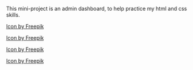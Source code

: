 This mini-project is an admin dashboard, to help practice my html and
css skills.

<a href="https://www.freepik.com/icon/cat_2716324#fromView=search&term=cat+avatar&page=1&position=10">Icon by Freepik</a>

<a href="https://www.freepik.com/icon/dog_4322992#fromView=search&term=dog+avatar&page=1&position=7">Icon by Freepik</a>

<a href="https://www.freepik.com/icon/alien_6695233#fromView=search&term=alien+avatar&page=1&position=70">Icon by Freepik</a>

<a href="https://www.freepik.com/icon/penguin_8237649#fromView=search&term=penguin+avatar&page=1&position=90">Icon by Freepik</a>